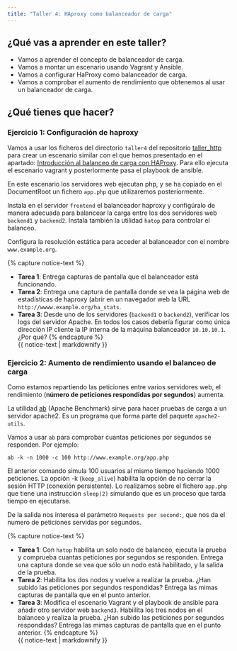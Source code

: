 ```yaml
---
title: "Taller 4: HAproxy como balanceador de carga"
---
```


## ¿Qué vas a aprender en este taller?

* Vamos a aprender el concepto de balanceador de carga.
* Vamos a montar un escenario usando Vagrant y Ansible.
* Vamos a configurar HaProxy como balanceador de carga.
* Vamos a comprobar el aumento de rendimiento que obtenemos al usar un balanceador de carga.

## ¿Qué tienes que hacer?

### Ejercicio 1: Configuración de haproxy

Vamos a usar los ficheros del directorio `taller4` del repositorio [taller_http](https://github.com/josedom24/taller_http) para crear un escenario similar con el que hemos presentado en el apartado: [Introducción al balanceo de carga con HAProxy](haproxy.html). Para ello ejecuta el escenario vagrant y posteriormente pasa el playbook de ansible.

En este escenario los servidores web ejecutan php, y se ha copiado en el DocumentRoot un fichero `app.php` que utilizaremos posteriormente.

Instala en el servidor `frontend` el balanceador haproxy y configúralo de manera adecuada para balancear la carga entre los dos servidores web `backend1` y `backend2`. Instala también la utilidad `hatop` para controlar el balanceo.

Configura la resolución estática para acceder al balanceador con el nombre `www.example.org`.

{% capture notice-text %}
* **Tarea 1**: Entrega capturas de pantalla que el balanceador está funcionando.
* **Tarea 2**: Entrega una captura de pantalla donde se vea la página web de estadísticas de haproxy (abrir en un navegador web la URL `http://wwww.example.org/ha_stats`.
* **Tarea 3**: Desde uno de los servidores (`backend1` o `backend2`), verificar los logs del servidor Apache. En todos los casos debería figurar como única dirección IP cliente la IP interna de la máquina balanceador `10.10.10.1`. ¿Por qué?
{% endcapture %}<div class="notice--info">{{ notice-text | markdownify }}</div>

### Ejercicio 2: Aumento de rendimiento usando el balanceo de carga

Como estamos repartiendo las peticiones entre varios servidores web, el rendimiento (**número de peticiones respondidas por segundos**) aumenta.

La utilidad [ab](http://httpd.apache.org/docs/2.4/programs/ab.html) (Apache Benchmark) sirve para hacer pruebas de carga a un servidor apache2. Es un programa que forma parte del paquete `apache2-utils`.

Vamos a usar `ab` para comprobar cuantas peticiones por segundos se responden. Por ejemplo:

```
ab -k -n 1000 -c 100 http://www.example.org/app.php
```
El anterior comando simula 100 usuarios al mismo tiempo haciendo 1000 peticiones. La opción -k (`keep_alive`) habilita la opción de no cerrar la sesión HTTP (conexión persistente). Lo realizamos sobre el fichero `app.php` que tiene una instrucción `sleep(2)` simulando que es un proceso que tarda tiempo en ejecutarse.

De la salida nos interesa el parámetro `Requests per second:`, que nos da el numero de peticiones servidas por segundos.

{% capture notice-text %}
* **Tarea 1**: Con `hatop` habilita un solo nodo de balanceo, ejecuta la prueba y comprueba cuantas peticiones por segundos se responden. Entrega una captura donde se vea que sólo un nodo está habilitado, y la salida de la prueba.
* **Tarea 2**: Habilita los dos nodos y vuelve a realizar la prueba. ¿Han subido las peticiones por segundos respondidas? Entrega las mimas capturas de pantalla que en el punto anterior.
* **Tarea 3**: Modifica el escenario Vagrant y el playbook de ansible para añadir otro servidor web `backend3`. Habiilita los tres nodos en el balanceo y realiza la prueba. ¿Han subido las peticiones por segundos respondidas? Entrega las mimas capturas de pantalla que en el punto anterior.
{% endcapture %}<div class="notice--info">{{ notice-text | markdownify }}</div>
